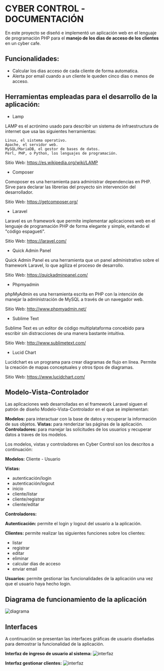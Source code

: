 # CYBER CONTROL -DOCUMENTACIÓN
En este proyecto se diseñó e implementó un aplicación web en el lenguaje de programación PHP para el **manejo de los dias de acceso de los clientes** en un cyber cafe.


## Funcionalidades:

 - Calcular los dias acceso de cada cliente de forma automatica.
 - Alerta por email cuando a un cliente le queden cinco dias o menos de acceso.


## Herramientas empleadas para el desarrollo de la aplicación:

- Lamp

LAMP es el acrónimo usado para describir un sistema de infraestructura de internet que usa las siguientes herramientas:

    Linux, el sistema operativo.
    Apache, el servidor web.
    MySQL/MariaDB, el gestor de bases de datos.
    Perl, PHP, o Python, los lenguajes de programación.

Sitio Web: https://es.wikipedia.org/wiki/LAMP


- Composer

Comoposer es una herramienta para administrar dependencias en PHP. Sirve para declarar las librerías del proyecto sin intervención del desarrollador. 

Sitio Web: https://getcomposer.org/


- Laravel

Laravel es un framework que permite implementar aplicaciones web en el lenguaje de programación PHP de forma elegante y simple, evitando el "código espagueti".

Sitio Web: https://laravel.com/


- Quick Admin Panel

Quick Admin Panel es una herramienta que un panel administrativo sobre el framework Laravel, lo que agiliza el proceso de desarrollo. 

Sitio Web: https://quickadminpanel.com/


- Phpmyadmin

phpMyAdmin es una herramienta escrita en PHP con la intención de manejar la administración de MySQL a través de un navegador web.

Sitio Web: http://www.phpmyadmin.net/


- Sublime Text

Sublime Text es un editor de código multiplataforma concebido para escribir sin distracciones de una manera bastante intuitiva.

Sitio Web: http://www.sublimetext.com/


- Lucid Chart

Lucidchart es un programa para crear diagramas de flujo en línea. Permite la creación de mapas conceptuales y otros tipos de diagramas.

Sitio Web: https://www.lucidchart.com/


## Modelo-Vista-Controlador

Las aplicaciones web desarrolladas en el framework Laravel siguen el patrón de diseño Modelo-Vista-Controlador en el que se implementan:

**Modelos:** para interactuar con la base de datos y recuperar la información de sus objetos.
**Vistas:** para renderizar las páginas de la aplicación.
**Controladores:** para manejar las solicitudes de los usuarios y recuperar datos a traves de los modelos.

Los modelos, vistas y controladores en Cyber Control son los descritos a continuación:

**Modelos:** Cliente - Usuario

**Vistas:**  

 - autenticación/login
 - autenticación/logout
 - inicio
 - cliente/listar
 - cliente/registrar
 - cliente/editar

**Controladores:**  

**Autenticación:** permite el login y logout del usuario a la aplicación.

**Clientes:** permite realizar las siguientes funciones sobre los clientes: 

 - listar
 - registrar
 - editar
 - eliminar
 - calcular dias de acceso 
 - enviar email

**Usuarios:** permite gestionar las funcionalidades de la aplicación una vez que el usuario haya hecho login. 


## Diagrama de funcionamiento de la aplicación

<img alt='diagrama' src='https://i.imgur.com/Pj65n16.png'>


## Interfaces

A continuación se presentan las interfaces gráficas de usuario diseñadas para demostrar la funcionalidad de la aplicación. 

**Interfaz de ingreso de usuario al sistema:**
<img alt='interfaz' src='https://camo.githubusercontent.com/6e56f04fd66eda9e858165b0f81513f1c621d7d1/68747470733a2f2f692e696d6775722e636f6d2f4d71535a524e4a2e706e67'>

**Interfaz gestionar clientes:**
<img alt='interfaz' src='https://i.imgur.com/rRsiEcV.png'>
